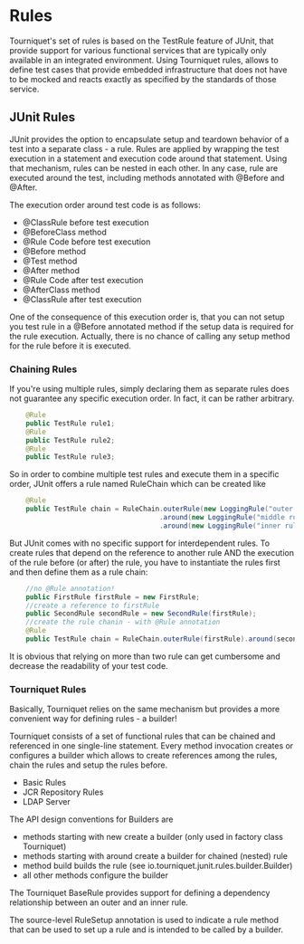 Rules
=====

Tourniquet's set of rules is based on the TestRule feature of JUnit, that provide support for various functional 
services that are typically only available in an integrated environment. Using Tourniquet rules, allows to define test 
cases that provide embedded infrastructure that does not have to be mocked and reacts exactly as specified by the 
standards of those service.

JUnit Rules
-----------

JUnit provides the option to encapsulate setup and teardown behavior of a test into a separate class - a rule. Rules 
are applied by wrapping the test execution in a statement and execution code around that statement. Using that 
mechanism, rules can be nested in each other. In any case, rule are executed around the test, including methods 
annotated with @Before and @After.

The execution order around test code is as follows:

* @ClassRule before test execution
* @BeforeClass method
* @Rule Code before test execution
* @Before method
* @Test method
* @After method
* @Rule Code after test execution
* @AfterClass method
* @ClassRule after test execution


One of the consequence of this execution order is, that you can not setup you test rule in a @Before annotated method 
if the setup data is required for the rule execution. Actually, there is no chance of calling any setup method for the 
rule before it is executed.

### Chaining Rules

If you're using multiple rules, simply declaring them as separate rules does not guarantee any specific execution order. 
In fact, it can be rather arbitrary.
    
```java
    @Rule
    public TestRule rule1;
    @Rule
    public TestRule rule2;
    @Rule
    public TestRule rule3;
```

So in order to combine multiple test rules and execute them in a specific order, JUnit offers a rule named RuleChain 
which can be created like

```java
    @Rule
    public TestRule chain = RuleChain.outerRule(new LoggingRule("outer rule")
                                     .around(new LoggingRule("middle rule")
                                     .around(new LoggingRule("inner rule");
```

But JUnit comes with no specific support for interdependent rules. To create rules that depend on the reference to 
another rule AND the execution of the rule before (or after) the rule, you have to instantiate the rules first and then 
define them as a rule chain:

```java
    //no @Rule annotation!
    public FirstRule firstRule = new FirstRule;
    //create a reference to firstRule
    public SecondRule secondRule = new SecondRule(firstRule);
    //create the rule chanin - with @Rule annotation
    @Rule
    public TestRule chain = RuleChain.outerRule(firstRule).around(secondRule);
```

It is obvious that relying on more than two rule can get cumbersome and decrease the readability of your test code.

### Tourniquet Rules

Basically, Tourniquet relies on the same mechanism but provides a more convenient way for defining rules - a builder!

Tourniquet consists of a set of functional rules that can be chained and referenced in one single-line statement. 
Every method invocation creates or configures a builder which allows to create references among the rules, chain the 
rules and setup the rules before.

* Basic Rules
* JCR Repository Rules
* LDAP Server

The API design conventions for Builders are

* methods starting with new create a builder (only used in factory class Tourniquet)
* methods starting with around create a builder for chained (nested) rule
* method build builds the rule (see io.tourniquet.junit.rules.builder.Builder)
* all other methods configure the builder

The Tourniquet BaseRule provides support for defining a dependency relationship between an 
outer and an inner rule.

The source-level RuleSetup annotation is used to indicate a rule method that can be 
used to set up a rule and is intended to be called by a builder.
